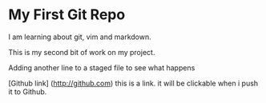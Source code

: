 # My First Git Repo

I am learning about git, vim and markdown.

This is my second bit of work on my project.

Adding another line to a staged file to see what happens

[Github link] (http://github.com) this is a link. it will be clickable when i push it to Github.
